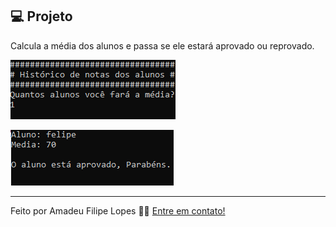 ## 💻 Projeto
Calcula a média dos alunos e passa se ele estará aprovado ou reprovado.

<p>
<img src="img/inicio.PNG">
</p>

<p>
<img src="img/aprovado.PNG">
</p>

-------
Feito por Amadeu Filipe Lopes 👋🏽 [Entre em contato!](https://www.linkedin.com/in/amadeu-filipe-lopes12/)



